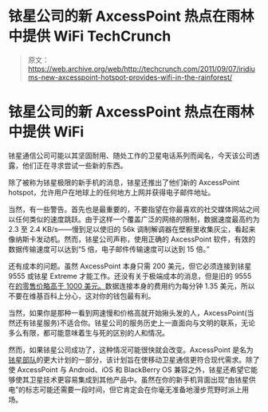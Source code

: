 # 铱星公司的新 AxcessPoint 热点在雨林中提供 WiFi TechCrunch

> 原文：<https://web.archive.org/web/http://techcrunch.com/2011/09/07/iridiums-new-axcesspoint-hotspot-provides-wifi-in-the-rainforest/>

# 铱星公司的新 AxcessPoint 热点在雨林中提供 WiFi

铱星通信公司可能以其坚固耐用、随处工作的卫星电话系列而闻名，今天该公司透露，他们正在寻求尝试一些新的东西。

除了被称为铱星极限的新手机的消息，铱星还推出了他们新的 AxcessPoint hotspot，允许用户在地球上的任何地方上网并获得电子邮件地址。

当然，有一些警告。首先也是最重要的，不要指望在你最喜欢的社交媒体网站之间以任何类似的速度跳跃。由于这样一个覆盖广泛的网络的限制，数据速度最高约为 2.3 至 2.4 KB/s——慢到足以使旧的 56k 调制解调器在壁橱里收集灰尘，看起来像纳斯卡发动机。然而，铱星公司声称，使用正确的 AxcessPoint 软件，有效的数据传输速度可以达到“5 倍，电子邮件传输速度可以达到 15 倍。”

还有成本的问题。虽然 AxcessPoint 本身只需 200 美元，但它必须连接到铱星 9555 或铱星 Extreme 才能工作。还没有关于极端成本的消息，但是旧的 9555 在[的零售价略高于 1000 美元。](https://web.archive.org/web/20230203120430/http://www.google.com/search?sourceid=chrome&ie=UTF-8&q=iridium+9555#q=iridium+9555&hl=en&prmd=ivns&source=univ&tbm=shop&tbo=u&sa=X&ei=YO5nTr6tGrLJ0AGfu_29Cw&ved=0CHMQrQQ&bav=on.2,or.r_gc.r_pw.r_cp.&fp=f7614df3155761b8&biw=1620&bih=821)数据连接本身的费用约为每分钟 1.35 美元，所以不要在维基百科上分心，这对你的钱包最有利。

当然，如果你是那种一看到网速慢和价格高就开始揪头发的人，AxcessPoint(当然还有铱星服务)不适合你。铱星公司的服务历史上一直面向与文明的联系，无论多么有限，都可能意味着生与死的区别的人和情况。

然而，如果铱星公司成功了，这种情况可能很快就会改变。AxcessPoint 是名为[铱星部队](https://web.archive.org/web/20230203120430/http://www.iridiumannounces.com/force/)的更大计划的一部分，该计划旨在使移动卫星通信更符合现代需求。除了使 AxcessPoint 与 Android、iOS 和 BlackBerry OS 兼容之外，铱星还希望它能够使其卫星技术更容易集成到其他产品中。虽然在你的新手机背面出现“由铱星供电”的标志可能还需要一段时间，但它肯定会在你毫无准备地漫步荒野时派上用场。